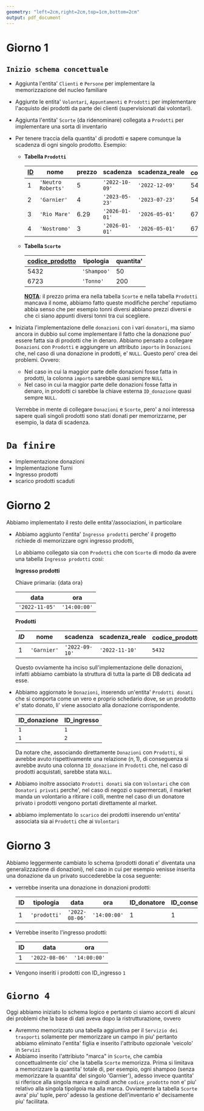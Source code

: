 ```yaml
---
geometry: "left=2cm,right=2cm,top=1cm,bottom=2cm"
output: pdf_document
---
```


# **Giorno 1**

## `Inizio schema concettuale`

- Aggiunta l'entita' `Clienti` e `Persone` per implementare la memorizzazione del nucleo familiare
- Aggiunte le entita' `Volontari`, `Appuntamenti` e `Prodotti` per implementare l'acquisto dei prodotti da parte
  dei clienti (supervisionati dai volontari).
- Aggiunta l'entita' `Scorte` (da ridenominare) collegata a `Prodotti` per implementare una sorta di inventario
- Per tenere traccia della quantita' di prodotti e sapere comunque la scadenza di ogni singolo prodotto. Esempio:

  - **Tabella `Prodotti`**

    | <u>**ID**</u> | nome               | prezzo | scadenza       | scadenza_reale  | codice_prodotto$^{scorte}$ |
    | ------------- | ------------------ | ------ | -------------- | --------------- | -------------------------- |
    | 1             | `'Neutro Roberts'` | 5      | `'2022-10-09'` | `'2022-12-09'`  | 5432                       |
    | 2             | `'Garnier'`        | 4      | `'2023-05-23'` | `'2023-07-23'`  | 5432                       |
    | 3             | `'Rio Mare'`       | 6.29   | `'2026-01-01'` | `'2026-05-01'`  | 6723                       |
    | 4             | `'Nostromo'`       | 3      | `'2026-01-01'` | `'2026-05-01' ` | 6723                       |

  - **Tabella `Scorte`**

    | <u>**codice_prodotto**</u> | tipologia   | quantita' |
    | -------------------------- | ----------- | --------- |
    | 5432                       | `'Shampoo'` | 50        |
    | 6723                       | `'Tonno'`   | 200       |

    <u>**NOTA**</u>: il prezzo prima era nella tabella `Scorte` e nella tabella `Prodotti` mancava il nome, abbiamo fatto queste modifiche perche' reputiamo abbia senso che per esempio tonni diversi abbiano prezzi diversi e che ci siano appunti diversi tonni tra cui scegliere.
- Iniziata l'implementazione delle `donazioni` con i vari `donatori`, ma siamo ancora in dubbio sul come implementare il fatto che la donazione puo' essere fatta sia di prodotti che in denaro. Abbiamo pensato a collegare `Donazioni` con `Prodotti` e aggiungere un attributo `importo` in `Donazioni` che, nel caso di una donazione in prodotti, e' `NULL`. Questo pero' crea dei problemi. Ovvero:
  - Nel caso in cui la maggior parte delle donazioni fosse fatta in prodotti, la colonna `importo` sarebbe quasi sempre `NULL`
  - Nel caso in cui la maggior parte delle donazioni fosse fatta in denaro, in prodotti ci sarebbe la chiave esterna `ID_donazione` quasi sempre `NULL`. 

  Verrebbe in mente di collegare `Donazioni` e `Scorte`, pero' a noi interessa sapere quali singoli prodotti sono stati donati per memorizzarne, per esempio, la data di scadenza.

# `Da finire`

- Implementazione donazioni
- Implementazione Turni
- Ingresso prodotti
- scarico prodotti scaduti

# **Giorno 2**

Abbiamo implementato il resto delle entita'/associazioni, in particolare

- Abbiamo aggiunto l'entita' `Ingresso prodotti` perche' il progetto richiede di memorizzare ogni ingresso prodotti,
  
  Lo abbiamo collegato sia con `Prodotti` che con `Scorte` di modo da avere una tabella `Ingresso prodotti` cosi:

  **Ingresso prodotti**

  Chiave primaria: {data ora}

    | data           | ora          |
    | -------------- | ------------ |
    | `'2022-11-05'` | `'14:00:00'` |

  **Prodotti**
  
    | *ID* | nome        | scadenza       | scadenza_reale | codice_prodotto$^{scorte}$ | data_ingresso$^{ingresso}$ | ora_ingresso$^{ingresso}$ | data_scarico$^{scarico}$ | ora_scarico$^{scarico}$ |
    | ---- | ----------- | -------------- | -------------- | -------------------------- | -------------------------- | ------------------------- | ------------------------ | ----------------------- |
    | 1    | `'Garnier'` | `'2022-09-10'` | `'2022-11-10'` | `5432`                     | `'2022-11-05'`             | `'14:00:00'`              | `'2022-12-08'`           | `'14:00:00'`            |

  Questo ovviamente ha inciso sull'implementazione delle donazioni, infatti abbiamo cambiato la struttura di tutta la parte di DB dedicata ad esse.

- Abbiamo aggiornato le `Donazioni`, inserendo un'entita' `Prodotti donati` che si comporta come un vero e proprio schedario dove, se un prodotto e' stato donato, li' viene associato alla donazione corrispondente.

  | ID_donazione | ID_ingresso |
  | ------------ | ----------- |
  | `1`          | `1`         |
  | `1`          | `2`         |

  Da notare che, associando direttamente `Donazioni` con `Prodotti`, si avrebbe avuto rispettivamente una relazione $(n, 1)$, di conseguenza si avrebbe avuto una colonna `ID_donazione` in `Prodotti` che, nel caso di prodotti acquistati, sarebbe stata `NULL`.

- Abbiamo inoltre associato `Prodotti donati` sia con `Volontari` che con `Donatori privati` perche', nel caso di negozi o supermercati, il market manda un volontario a ritirare i colli, mentre nel caso di un donatore privato i prodotti vengono portati direttamente al market.
- abbiamo implementato lo `scarico` dei prodotti inserendo un'entita' associata sia ai `Prodotti` che ai `Volontari`

# **Giorno 3**

Abbiamo leggermente cambiato lo schema (prodotti donati e' diventata una generalizzazione di donazioni), nel caso in cui per esempio venisse inserita una donazione da un privato succederebbe la cosa seguente:

- verrebbe inserita una donazione in donazioni prodotti:

  | ID  | tipologia    | data           | ora          | ID_donatore | ID_consegnatario_privato |
  | --- | ------------ | -------------- | ------------ | ----------- | ------------------------ |
  | 1   | `'prodotti'` | `'2022-08-06'` | `'14:00:00'` | 1           | 1                        |

- Verrebbe inserito l'ingresso prodotti:

  | ID  | data           | ora          |
  | --- | -------------- | ------------ |
  | 1   | `'2022-08-06'` | `'14:00:00'` |

- Vengono inseriti i prodotti con ID_ingresso `1`

# `Giorno 4`

Oggi abbiamo iniziato lo schema logico e pertanto ci siamo accorti di alcuni dei problemi che la base di dati aveva dopo la ristrutturazione, ovvero

- Avremmo memorizzato una tabella aggiuntiva per il `Servizio dei trasporti` solamente per memorizzare un campo in piu' pertanto abbiamo eliminato l'entita' figlia e inserito l'attributo opzionale 'veicolo' in `Servizi`
- Abbiamo inserito l'attribiuto "marca" in `Scorte`, che cambia concettualmente cio' che la tabella `Scorte` memorizza. Prima si limitava a memorizzare la quantita' totale di, per esempio, ogni shampoo (senza memorizzare la quantita' del singolo 'Garnier'), adesso invece quantita' si riferisce alla singola marca e quindi anche `codice_prodotto` non e' piu' relativo alla singola  tipolgoia ma alla marca. Ovviamente la tabella `Scorte` avra' piu' tuple, pero' adesso la gestione dell'inventario e' decisamente piu' facilitata.